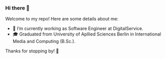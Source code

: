 ### Hi there 👋


Welcome to my repo! Here are some details about me:

- 🔭 I’m currently working as Software Engineer at DigitalService.
- 🎓 Graduated from University of Apllied Sciences Berlin in International Media and Computing (B.Sc.).

Thanks for stopping by! 🎉 
